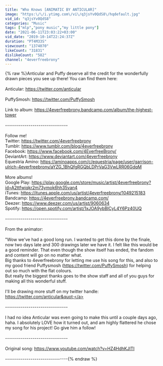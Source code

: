 ```yaml
---
title: "Who Knows [ANIMATIC BY ANTICULAR]"
image: "https:\/\/i.ytimg.com\/vi\/q3jsYv0QdS8\/hqdefault.jpg"
vid_id: "q3jsYv0QdS8"
categories: "Music"
tags: ["mlp","pony music","my little pony"]
date: "2021-06-11T23:03:22+03:00"
vid_date: "2019-10-14T22:24:37Z"
duration: "PT4M33S"
viewcount: "1374070"
likeCount: "31831"
dislikeCount: "582"
channel: "4everfreebrony"
---
```

{% raw %}Anticular and Puffy deserve all the credit for the wonderfully drawn pieces you see up there! You can find them here:<br /><br />Anticular: <a rel="nofollow" target="blank" href="https://twitter.com/anticular">https://twitter.com/anticular</a><br /><br />PuffySmosh: <a rel="nofollow" target="blank" href="https://twitter.com/PuffySmosh">https://twitter.com/PuffySmosh</a><br /><br />Link to album: <a rel="nofollow" target="blank" href="https://4everfreebrony.bandcamp.com/album/the-highest-tower">https://4everfreebrony.bandcamp.com/album/the-highest-tower</a><br /><br />--------------------------------<br /><br />Follow me!<br />Twitter: <a rel="nofollow" target="blank" href="https://twitter.com/4everfreebrony">https://twitter.com/4everfreebrony</a><br />Tumblr: <a rel="nofollow" target="blank" href="https://www.tumblr.com/blog/4everfreebrony">https://www.tumblr.com/blog/4everfreebrony</a><br />Facebook: <a rel="nofollow" target="blank" href="https://www.facebook.com/4EverfreeBrony/">https://www.facebook.com/4EverfreeBrony/</a><br />DeviantArt: <a rel="nofollow" target="blank" href="https://www.deviantart.com/4everfreebrony">https://www.deviantart.com/4everfreebrony</a><br />Equestria Amino: <a rel="nofollow" target="blank" href="https://aminoapps.com/c/equestria/page/user/garrison-ulrich-4everfreebrony/aYZG_1BhQfgRGQbLDPrVaG3VwLRR06GdqM">https://aminoapps.com/c/equestria/page/user/garrison-ulrich-4everfreebrony/aYZG_1BhQfgRGQbLDPrVaG3VwLRR06GdqM</a><br /><br />More albums!<br />Google Play: <a rel="nofollow" target="blank" href="https://play.google.com/store/music/artist/4everfreebrony?id=A2ttfwiqkr2m73ymok6hh35van4">https://play.google.com/store/music/artist/4everfreebrony?id=A2ttfwiqkr2m73ymok6hh35van4</a><br />iTunes: <a rel="nofollow" target="blank" href="https://itunes.apple.com/us/artist/4everfreebrony/1049215183">https://itunes.apple.com/us/artist/4everfreebrony/1049215183</a><br />Bandcamp: <a rel="nofollow" target="blank" href="https://4everfreebrony.bandcamp.com/">https://4everfreebrony.bandcamp.com/</a><br />Deezer: <a rel="nofollow" target="blank" href="https://www.deezer.com/us/artist/9060634">https://www.deezer.com/us/artist/9060634</a><br />Spotify: <a rel="nofollow" target="blank" href="https://open.spotify.com/artist/1xJOA9ybBICyL4Y6Pz40UQ">https://open.spotify.com/artist/1xJOA9ybBICyL4Y6Pz40UQ</a><br /><br />--------------------------------<br /><br />From the animator:<br /><br />&quot;Wow we've had a good long run. I wanted to get this done by the finale, now two days late and 300 drawings later we have it. I felt like this would be a good reminder. That even though the show itself has ended, the fandom and content will go on no matter what.<br />Big thanks to 4everfreebrony for letting me use his song for this, and also to my good friend Puffysmosh (<a rel="nofollow" target="blank" href="https://twitter.com/PuffySmosh)">https://twitter.com/PuffySmosh)</a> for helping out so much with the flat colours.<br />But really the biggest thanks goes to the show staff and all of you guys for making all this wonderful stuff.<br /><br />I'll be drawing more stuff on my twitter handle: <a rel="nofollow" target="blank" href="https://twitter.com/anticular&quot;">https://twitter.com/anticular&quot;</a><br /><br />--------------------------------<br /><br />I had no idea Anticular was even going to make this until a couple days ago, haha. I absolutely LOVE how it turned out, and am highly flattered he chose my song for his project! Go give him a follow!<br /><br />--------------------------------<br /><br />Original song: <a rel="nofollow" target="blank" href="https://www.youtube.com/watch?v=HZ4HdhKJITI">https://www.youtube.com/watch?v=HZ4HdhKJITI</a><br /><br />--------------------------------{% endraw %}
